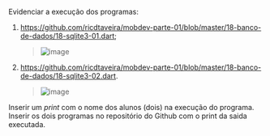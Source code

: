 
Evidenciar a execução dos programas:

1. https://github.com/ricdtaveira/mobdev-parte-01/blob/master/18-banco-de-dados/18-sqlite3-01.dart;
   > ![image](https://github.com/user-attachments/assets/6b3a2f26-0af3-4959-9fa9-c9ef41d1d988)

2. https://github.com/ricdtaveira/mobdev-parte-01/blob/master/18-banco-de-dados/18-sqlite3-02.dart.
   > ![image](https://github.com/user-attachments/assets/8eb90029-fd48-428f-a30d-716aa4b12d4c)

   
Inserir um _print_ com o nome dos alunos (dois) na execução do programa. Inserir os dois programas no repositório do Github com o print da saida executada.

